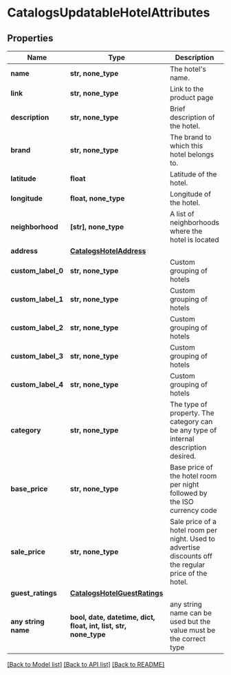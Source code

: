 # CatalogsUpdatableHotelAttributes


## Properties
Name | Type | Description | Notes
------------ | ------------- | ------------- | -------------
**name** | **str, none_type** | The hotel&#39;s name. | [optional] 
**link** | **str, none_type** | Link to the product page | [optional] 
**description** | **str, none_type** | Brief description of the hotel. | [optional] 
**brand** | **str, none_type** | The brand to which this hotel belongs to. | [optional] 
**latitude** | **float** | Latitude of the hotel. | [optional] 
**longitude** | **float, none_type** | Longitude of the hotel. | [optional] 
**neighborhood** | **[str], none_type** | A list of neighborhoods where the hotel is located | [optional] 
**address** | [**CatalogsHotelAddress**](CatalogsHotelAddress.md) |  | [optional] 
**custom_label_0** | **str, none_type** | Custom grouping of hotels | [optional] 
**custom_label_1** | **str, none_type** | Custom grouping of hotels | [optional] 
**custom_label_2** | **str, none_type** | Custom grouping of hotels | [optional] 
**custom_label_3** | **str, none_type** | Custom grouping of hotels | [optional] 
**custom_label_4** | **str, none_type** | Custom grouping of hotels | [optional] 
**category** | **str, none_type** | The type of property. The category can be any type of internal description desired. | [optional] 
**base_price** | **str, none_type** | Base price of the hotel room per night followed by the ISO currency code | [optional] 
**sale_price** | **str, none_type** | Sale price of a hotel room per night. Used to advertise discounts off the regular price of the hotel. | [optional] 
**guest_ratings** | [**CatalogsHotelGuestRatings**](CatalogsHotelGuestRatings.md) |  | [optional] 
**any string name** | **bool, date, datetime, dict, float, int, list, str, none_type** | any string name can be used but the value must be the correct type | [optional]

[[Back to Model list]](../README.md#documentation-for-models) [[Back to API list]](../README.md#documentation-for-api-endpoints) [[Back to README]](../README.md)


